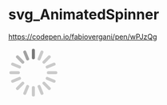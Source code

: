 # svg_AnimatedSpinner

https://codepen.io/fabiovergani/pen/wPJzQg

<svg xmlns="http://www.w3.org/2000/svg" xmlns:xlink="http://www.w3.org/1999/xlink" width="100" height="100">
	<style>
		@keyframes i{to{transform:rotate(359deg)}}
		*{transform-origin:50px 50px;}
		line{fill:none;stroke:#000;stroke-width:6;stroke-linecap:round}
		#g{stroke-opacity:.2}
	</style>
	<defs>
		<line id="l" x1="50" x2="50" y1="20" y2="5"/>
		<g id="g">
			<use xlink:href="#l"/>
			<use xlink:href="#l" transform="rotate(90 0 0)"/>
			<use xlink:href="#l" transform="rotate(180 0 0)"/>
			<use xlink:href="#l" transform="rotate(270 0 0)"/>
		</g>
	</defs>
	<use xlink:href="#g"/>
	<use xlink:href="#g" transform="rotate(22.5 0 0)"/>
	<use xlink:href="#g" transform="rotate(45 0 0)"/>
	<use xlink:href="#g" transform="rotate(67.5 0 0)"/>
	<g style="animation:i 1.2s steps(16) infinite">
		<use xlink:href="#l" stroke-opacity=".4"/>
		<use xlink:href="#l" stroke-opacity=".2" transform="rotate(-22.5 0 0)"/>
		<use xlink:href="#l" stroke-opacity=".1" transform="rotate(-45 0 0)"/>
	</g>
</svg>



